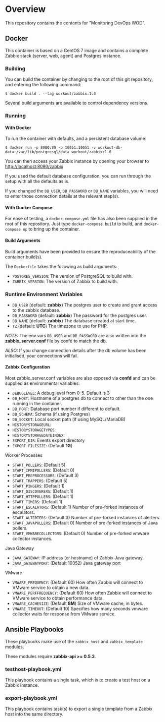 # Overview

This repository contains the contents for "Monitoring DevOps WOD".

## Docker

This container is based on a CentOS 7 image and contains a complete
Zabbix stack (server, web, agent) and Postgres instance.



### Building

You can build the container by changing to the root of this git repository,
and entering the following command:

	$ docker build . --tag workout/zabbix:1.0

Several build arguments are available to control dependency versions.

### Running

#### With Docker

To run the container with defaults, and a persistent database volume:

    $ docker run -p 8080:80 -p 10051:10051 -v workout-db-data:/var/lib/postgresql/data workout/zabbix:1.0
	
You can then access your Zabbix instance by opening your browser to 
[http://localhost:8080/zabbix](http://localhost:8080/zabbix/)

If you used the default database configuration, you can run through the setup with all the defaults as is.

If you changed the `DB_USER`, `DB_PASSWORD` or `DB_NAME` variables, you will need to enter those connection
details at the relevant step(s).

#### With Docker Compose

For ease of testing, a `docker-compose.yml` file has also been supplied in the root of this
repository. Just type `docker-compose build` to build, and `docker-compose up` to bring up the container.

#### Build Arguments

Build arguments have been provided to ensure the reproduceability of the container build(s).

The `Dockerfile` takes the following as build arguments:

- `POSTGRES_VERSION`: The version of PostgreSQL to build with.
- `ZABBIX_VERSION`: The version of Zabbix to build with.


### Runtime Environment Variables

- `DB_USER` (default: **zabbix**) The postgres user to create and grant access to the zabbix database.
- `DB_PASSWORD` (default: **zabbix**) The password for the postgres user.
- `DB_NAME` (default: **zabbix**) The database created at start time.
- `TZ` (default: **UTC**) The timezone to use for PHP.

*NOTE:* The env vars `DB_USER` and `DB_PASSWORD` are also written into
the **zabbix_server.conf** file by confd to match the db.

*ALSO:* If you change connection details after the db volume has been initialised,
your connections will fail. 

#### Zabbix Configuration

Most zabbix_server.conf variables are also exposed via **confd** and can be supplied as environmental variables:

- `DEBUGLEVEL`: A debug level from 0-5. Default is 3
- `DB_HOST`: Hostname of a postgres db to connect to other than the one running in the container.
- `DB_PORT`: Database port number if different to default.
- `DB_SCHEMA`: Schema (if using Postgres)
- `DB_SOCKET`: Local socket path (if using MySQL/MariaDB)
- `HISTORYSTORAGEURL`: 
- `HISTORYSTORAGETYPES`:
- `HISTORYSTORAGEDATEINDEX`:
- `EXPORT_DIR`: Events export directory
- `EXPORT_FILESIZE`: (Default **1G**)

Worker Processes

- `START_POLLERS`: (Default 5)
- `START_IPMIPOLLERS`: (Default 0)
- `START_PREPROCESSORS`: (Default 3)
- `START_TRAPPERS`: (Default 5)
- `START_PINGERS`: (Default 1)
- `START_DISCOVERERS`: (Default 1)
- `START_HTTPPOLLERS`: (Default 1)
- `START_TIMERS`: (Default 1)
- `START_ESCALATORS`: (Default 1) Number of pre-forked instances of escalators.
- `START_ALTERTERS`: (Default 3) Number of pre-forked instances of alerters. 
- `START_JAVAPOLLERS`: (Default 0) Number of pre-forked instances of Java pollers.
- `START_VMWARECOLLECTORS`: (Default 0) Number of pre-forked vmware collector instances.

Java Gateway

- `JAVA_GATEWAY`: IP address (or hostname) of Zabbix Java gateway.
- `JAVA_GATEWAYPORT`: (Default 10052) Java gateway port

VMware

- `VMWARE_FREQUENCY`: (Default 60) How often Zabbix will connect to VMware service to obtain a new data.
- `VMWARE_PERFFREQUENCY`: (Default 60) How often Zabbix will connect to VMware service to obtain performance data.
- `VMWARE_CACHESIZE`: (Default **8M**) Size of VMware cache, in bytes.
- `VMWARE_TIMEOUT`: (Default 10) Specifies how many seconds vmware collector waits for response from VMware service.


## Ansible Playbooks

These playbooks make use of the `zabbix_host` and `zabbix_template` modules.

These modules require **zabbix-api >= 0.5.3**.

### testhost-playbook.yml

This playbook contains a single task, which is to create a test host on a Zabbix instance.

### export-playbook.yml

This playbook contains task(s) to export a single template from a Zabbix host into the same directory.


